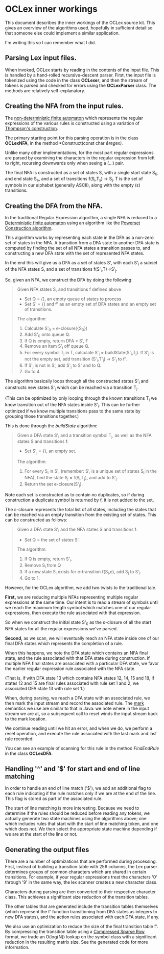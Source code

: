 # OCLex inner workings

This document describes the inner workings of the OCLex source kit. This gives
an overview of the algorithms used, hopefully in sufficient detail so that
someone else could implement a similar application.

I'm writing this so I can remember what I did.

## Parsing Lex input files.

When invoked, OCLex starts by reading in the contents of the input file. This
is handled by a hand-rolled recursive-descent parser. First, the input file
is tokenized using the code in the class **OCLexer**, and then the stream of
tokens is parsed and checked for errors using the **OCLexParser** class. The
methods are relatively self-explanatory.

## Creating the NFA from the input rules.

The [non-deterministic finite automaton](https://en.wikipedia.org/wiki/Nondeterministic_finite_automaton) which represents the regular expressions
of the various rules is constructed using a variation of [Thompson's construction](https://en.wikipedia.org/wiki/Thompson%27s_construction).

The primary starting point for this parsing operation is in the class **OCLexNFA**, in the method *Construct(const char *&regex)*.

Unlike many other implementations, for the most part regular expressions are parsed by examining the characters in the regular expression from left to right, recursing downwards only when seeing a (...) pair.

The final NFA is constructed as a set of states S, with a single start state S<sub>0</sub>, and end state S<sub>e</sub>, and a set of transitions f(S<sub>i</sub>,T<sub>s</sub>) -> S<sub>j</sub>. T is the set of symbols in our alphabet (generally ASCII), along with the empty (ε) transitions.

## Creating the DFA from the NFA.

In the traditional Regular Expression algorithm, a single NFA is reduced to a [Deterministic finite automaton](https://en.wikipedia.org/wiki/Deterministic_finite_automaton) using an algorithm like the [Powerset Construction algorithm](https://en.wikipedia.org/wiki/Powerset_construction). 

This algorithm works by representing each state in the DFA as a non-zero set of states in the NFA. A transition from a DFA state to another DFA state is computed by finding the set of all NFA states a transition passes to, and constructing a new DFA state with the set of represented NFA states.

In the end this will give us a DFA as a set of states S', with each S'<sub>i</sub> a subset of the NFA states S, and a set of transitions f(S'<sub>i</sub>,T)->S'<sub>j</sub>.

So, given an NFA, we construct the DFA by doing the following:

> Given NFA states S, and transitions f defined above
>
> * Set Q = {}, an empty queue of states to process
> * Set S' = {} and f' as an empty set of DFA states and an empty set of transitions.
> 
> The algorithm:
>
> 1. Calculate S'<sub>0</sub> = e-closure({S<sub>0</sub>})
> 2. Add S'<sub>0</sub> onto queue Q.
> 3. If Q is empty, return DFA = S', f'
> 4. Remove an item S'<sub>i</sub> off queue Q.
> 5. For every symbol T<sub>j</sub> in T, calculate S'<sub>j</sub> = buildState(S'<sub>i</sub>,T<sub>j</sub>). If S'<sub>j</sub> is not the empty set, add transition (S'<sub>i</sub>,T'<sub>j</sub>) -> S'<sub>j</sub> to f'.
> 7. If S'<sub>j</sub> is not in S', add S'<sub>j</sub> to S' and to Q.
> 8. Go to 4.

The algorithm basically loops through all the constructed states S'<sub>i</sub> and constructs new states S'<sub>j</sub> which can be reached via a transition T<sub>j</sub>.

(This can be optimized by only looping through the known transitions T<sub>j</sub> we know transition out of the NFA states inside S'<sub>i</sub>. This can be further optimized if we know multiple transitions pass to the same state by grouping those transitions together.)

This is done through the *buildState* algorithm:

> Given a DFA state S'<sub>i</sub> and a transition symbol T<sub>j</sub>, as well as the NFA states S and transitions f:
>
> * Set S'<sub>j</sub> = {}, an empty set.
> 
> The algorithm:
>
> 1. For every S<sub>i</sub> in S'<sub>i</sub> (remember: S'<sub>i</sub> is a unique set of states S<sub>i</sub> in the NFA), find the state S<sub>j</sub> = f(S<sub>i</sub>,T<sub>j</sub>), and add to S'<sub>j</sub>.
> 2. Return the set e-closure(S'<sub>j</sub>).

Note each set is constructed as to contain no duplicates, so if during construction a duplicate symbol is returned by f, it is not added to the set.

The ε-closure represents the total list of all states, including the states that can be reached via an empty transition from the existing set of states. This can be constructed as follows:

> Given a DFA state S'<sub>i</sub> and the NFA states S and transitions f:
>
> * Set Q = the set of states S'.
>
> The algorithm:
>
> 1. If Q is empty, return S'<sub>i</sub>.
> 2. Remove S<sub>i</sub> from Q
> 3. If a new state S<sub>j</sub> exists for e-transition f(S<sub>i</sub>,e), add S<sub>j</sub> to S'<sub>i</sub>.
> 4. Go to 1.

However, for the OCLex algorithm, we add two twists to the traditional tale.

**First,** we are reducing multiple NFAs representing multiple regular expressions at the same time. Our intent is to read a stream of symbols until we reach the maximum length symbol which matches one of our regular expressions, then execute the rule associated with that expression. 

So when we construct the initial state S'<sub>0</sub> as the ε-closure of all the start NFA states for all the regular expressions we've parsed.

**Second,** as we scan, we will eventually reach an NFA state inside one of our final DFA states which represents the completion of a rule.

When this happens, we note the DFA state which contains an NFA final state, and the rule associated with that DFA state during construction. If multiple NFA final states are associated with a particular DFA state, we favor the earlier regular expression rule associated with the NFA state.

(That is, if with DFA state 13 which contains NFA states 12, 14, 15 and 18, if states 12 and 15 are final rules associated with rule set 1 and 2, we associated DFA state 13 with rule set 1.)

When, during parsing, we reach a DFA state with an associated rule, we then mark the input stream and record the associated rule. The [mark](https://docs.oracle.com/javase/7/docs/api/java/io/InputStream.html#mark\(int\)) semantics we use are similar to that in Java: we note where in the input stream we are at, so a subsequent call to reset winds the input stream back to the mark location.

We continue reading until we hit an error, and when we do, we perform a reset operation, and execute the rule associated with the last mark and last rule recorded.

You can see an example of scanning for this rule in the method *FindEndRule* in the class **OCLexDFA**.

## Handling '\^' and '$' for start and end of line matching

In order to handle an end of line match ('$'), we add an additional flag to each rule indicating if the rule matches only if we are at the end of the line. This flag is stored as part of the associated rule.

The start of line matching is more interesting. Because we need to determine if the rules should be reduced before reading any tokens, we actually generate two state machines using the algorithms above; one which includes rules that start with the start of line matching token, and one which does not. We then select the appropriate state machine depending if we are at the start of the line or not.

## Generating the output files

There are a number of optimizations that are performed during processing. First, instead of building a transition table with 256 columns, the Lex parser determines groups of common characters which are shared in certain transitions. For example, if your regular expressions treat the characters '0' through '9' in the same way, the lex scanner creates a new character class.

Characters during parsing are then converted to their respective character class. This achieves a significant size reduction of the transition tables.

The other tables that are generated include the transition tables themselves (which represent the f' function transitioning from DFA states as integers to new DFA states), and the action rules associated with each DFA state, if any.

We also use an optimization to reduce the size of the final transition table f'. By compressing the transition table using a [Compressed Sparse Row](https://en.wikipedia.org/wiki/Sparse_matrix#Compressed_sparse_row_.28CSR.2C_CRS_or_Yale_format.29) format, we trade an O(log(N)) lookup on the symbol class with a significant reduction in the resulting matrix size. See the generated code for more information.
